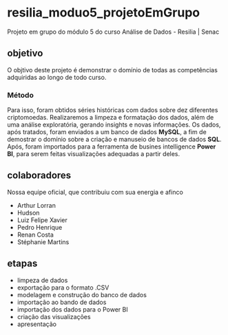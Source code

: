 # resilia_moduo5_projetoEmGrupo
Projeto em grupo do módulo 5 do curso Análise de Dados - Resilia | Senac

## objetivo
O objtivo deste projeto é demonstrar o domínio de todas as competências adquiridas ao longo de todo curso.

### Método
Para isso, foram obtidos séries históricas com dados sobre dez diferentes criptomoedas. Realizaremos a limpeza e formatação dos dados, além de uma análise exploratória, gerando insights e novas informações. Os dados, após tratados, foram enviados a um banco de dados **MySQL**, a fim de demostrar o domínio sobre a criação e manuseio de bancos de dados **SQL**. Após, foram importados para a ferramenta de busines intelligence **Power BI**, para serem feitas visualizações adequadas a partir deles.

## colaboradores
Nossa equipe oficial, que contribuiu com sua energia e afinco

* Arthur Lorran
* Hudson
* Luiz Felipe Xavier
* Pedro Henrique
* Renan Costa
* Stéphanie Martins

## etapas
* limpeza de dados
* exportação para o formato .CSV
* modelagem e construção do banco de dados
* importação ao bando de dados
* importação dos dados para o Power BI
* criação das visualizações
* apresentação

